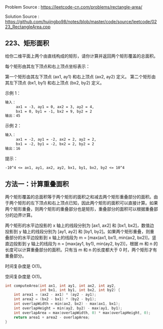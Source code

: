 <!--
 * @Author : Hu Jingbo
 * @Date   : 2021-09-30
-->

Problem Source : <https://leetcode-cn.com/problems/rectangle-area/>

Solution Source : <https://github.com/hujingbo98/notes/blob/master/code/source/leetcode/0223_RectangleArea.cpp>

## 223、矩形面积

给你二维平面上两个由直线构成的矩形，请你计算并返回两个矩形覆盖的总面积。

每个矩形由其左下顶点和右上顶点坐标表示：

第一个矩形由其左下顶点 (ax1, ay1) 和右上顶点 (ax2, ay2) 定义。
第二个矩形由其左下顶点 (bx1, by1) 和右上顶点 (bx2, by2) 定义。

示例 1：

```txt
输入：
     ax1 = -3, ay1 = 0, ax2 = 3, ay2 = 4, 
     bx1 = 0, by1 = -1, bx2 = 9, by2 = 2
输出：45
```

示例 2：

```txt
输入：
     ax1 = -2, ay1 = -2, ax2 = 2, ay2 = 2,
     bx1 = -2, by1 = -2, bx2 = 2, by2 = 2
输出：16
```

提示：

```txt
-10^4 <= ax1, ay1, ax2, ay2, bx1, by1, bx2, by2 <= 10^4
```

## 方法一：计算重叠面积

两个矩形覆盖的总面积等于两个矩形的面积之和减去两个矩形重叠部分的面积。由于两个矩形的左下顶点和右上顶点已知，因此两个矩形的面积可以直接计算。如果两个矩形重叠，则两个矩形的重叠部分也是矩形，重叠部分的面积可以根据重叠部分的边界计算。

两个矩形的水平边投影的 x 轴上的线段分别为 [ax1, ax2] 和 [bx1, bx2]，数值边投影到 y 轴上的线段分别为 [ay1, ay2] 和 [by1, by2]。如果两个矩形重叠，则重叠部分的水平边投影到 x 轴上的线段为 m = [max(ax1, bx1), min(ax2, bx2)]，竖直边投影到 y 轴上的线段为 n = [max(ay1, by1), min(ay2, by2)]，根据 m 和 n 的长度可以计算重叠部分的面积。只有当 m 和 n 的长度都大于 0 时，两个矩形才有重叠部分。

时间复杂度是 O(1)。

空间复杂度是 O(1)。

```c++
int computeArea(int ax1, int ay1, int ax2, int ay2,
                int bx1, int by1, int bx2, int by2) {
    int area1 = (ax2 - ax1) * (ay2 - ay1);
    int area2 = (bx2 - bx1) * (by2 - by1);
    int overlapWidth = min(ax2, bx2) - max(ax1, bx1);
    int overlapHeight = min(ay2, by2) - max(ay1, by1);
    int overlapArea = max(overlapWidth, 0) * max(overlapHeight, 0);
    return area1 + area2 - overlapArea;
}
```

